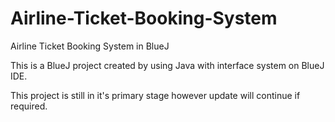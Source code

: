 # Airline-Ticket-Booking-System
Airline Ticket Booking System in BlueJ

This is a BlueJ project created by using Java with interface system on BlueJ IDE. 

This project is still in it's primary stage however update will continue if required.
